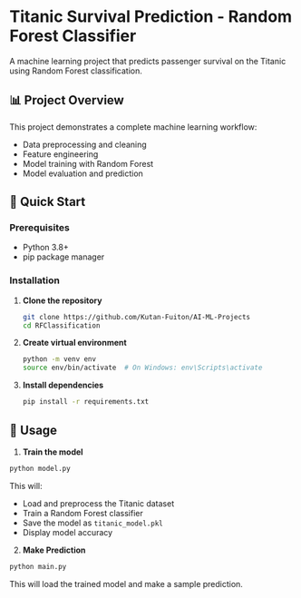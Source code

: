 # Titanic Survival Prediction - Random Forest Classifier

A machine learning project that predicts passenger survival on the Titanic using Random Forest classification.

## 📊 Project Overview

This project demonstrates a complete machine learning workflow:
- Data preprocessing and cleaning
- Feature engineering
- Model training with Random Forest
- Model evaluation and prediction

## 🚀 Quick Start

### Prerequisites
- Python 3.8+
- pip package manager

### Installation

1. **Clone the repository**
   ```bash
   git clone https://github.com/Kutan-Fuiton/AI-ML-Projects
   cd RFClassification

2. **Create virtual environment**
   ```bash
   python -m venv env
   source env/bin/activate  # On Windows: env\Scripts\activate

3. **Install dependencies**
   ```bash
   pip install -r requirements.txt


## 🎯 Usage

1. **Train the model**
```bash
python model.py
```
This will:
- Load and preprocess the Titanic dataset
- Train a Random Forest classifier
- Save the model as ``` titanic_model.pkl ```
- Display model accuracy

2. **Make Prediction**
```bash
python main.py
```
This will load the trained model and make a sample prediction.